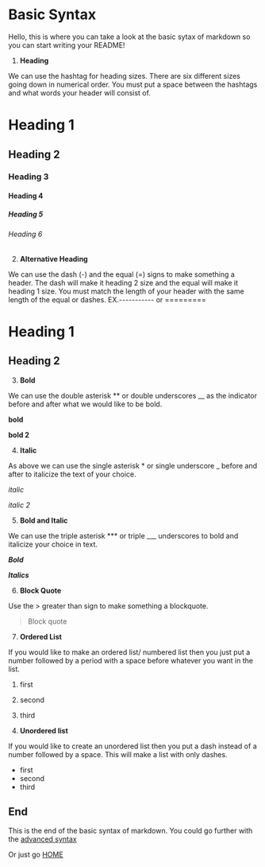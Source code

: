 # Basic Syntax
Hello, this is where you can take a look at the basic sytax of markdown so you can start writing your README!

1. **Heading**  

We can use the hashtag for heading sizes. There are six different sizes going down in numerical order. You must put a space between the hashtags and what words your header will consist of.

# Heading 1
## Heading 2
### Heading 3
#### Heading 4
##### Heading 5
###### Heading 6

2. **Alternative Heading**

We can use the dash (-) and the equal (=) signs to make something a header. The dash will make it heading 2 size and the equal will make it heading 1 size. You must match the length of your header with the same length of the equal or dashes. EX.----------- or =========

Heading 1
=========

Heading 2
---------

3. **Bold**

We can use the double asterisk ** or double underscores __ as the indicator before and after what we would like to be bold. 

**bold**

__bold 2__

4. **Italic** 

As above we can use the single asterisk * or single underscore _ before and after to italicize the text of your choice.

*italic*

_italic 2_

5. **Bold and Italic**

We can use the triple asterisk *** or triple ___ underscores to bold and italicize your choice in text.

***Bold***

___Italics___

6. **Block Quote**

Use the > greater than sign to make something a blockquote.

> Block quote

7. **Ordered List**

If you would like to make an ordered list/ numbered list then you just put a number followed by a period with a space before whatever you want in the list.

1. first
2. second
3. third

8. **Unordered list**

If you would like to create an unordered list then you put a dash instead of a number followed by a space. This will make a list with only dashes.

- first
- second
- third

## End

This is the end of the basic syntax of markdown.
You could go further with the [advanced syntax](AdvancedSyntax.md)

Or just go [HOME](README.md)
